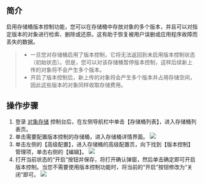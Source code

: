 ## 简介
启用存储桶版本控制功能，您可以在存储桶中存放对象的多个版本，并且可以对指定版本的对象进行检索、删除或还原。这有助于恢复被用户误删或应用程序故障而丢失的数据。

>- 一旦您对存储桶启用了版本控制，它将无法返回到未启用版本控制状态（初始状态）。但是，您可以对该存储桶暂停版本控制，这样后续新上传的对象将不会产生多个版本。
>- 开启了版本控制后，新上传的对象将会产生多个版本并占用存储空间，因此这些版本的对象同样收取存储费用。

## 操作步骤
1. 登录 [对象存储](https://console.cloud.tencent.com/cos5) 控制台后，在左侧导航栏中单击【存储桶列表】，进入存储桶列表页。
2. 单击需要配置版本控制的存储桶，进入存储桶详情界面。
![](https://main.qcloudimg.com/raw/8a4ceacd4892f0f9f660a6f6fa9dacd0.png)
3. 单击左侧的【高级配置】，进入存储桶的高级配置页，向下找到【版本控制】管理项，单击右侧的【编辑】。
![](https://main.qcloudimg.com/raw/6480448fba1c5773c3467b1e803f764a.png)
4. 打开当前状态的“开启”按钮并保存，将打开确认弹窗，然后单击确定即可开启版本控制。当您不需要使用版本控制功能时，将当前的“开启”按钮修改为“关闭”即可。
![](https://main.qcloudimg.com/raw/9205831e84f92d179c3c19d66369783c.png)

